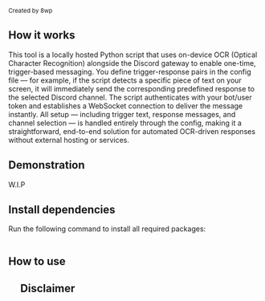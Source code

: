 <p><sub>Created by 8wp</sub></p>

<h2>How it works</h2>

<p>This tool is a locally hosted Python script that uses on-device OCR (Optical Character Recognition) alongside the Discord gateway 
to enable one-time, trigger-based messaging. You define trigger-response pairs in the config file — for example, if the script 
detects a specific piece of text on your screen, it will immediately send the corresponding predefined response to the selected 
Discord channel. The script authenticates with your bot/user token and establishes a WebSocket connection to deliver 
the message instantly. All setup — including trigger text, response messages, and channel selection — is handled entirely 
through the config, making it a straightforward, end-to-end solution for automated OCR-driven responses without external 
hosting or services.</p>

<h2>Demonstration</h2>

W.I.P

<h2>Install dependencies</h2>

Run the following command to install all required packages:

```sh

```
<h2>How to use</h2>

<ol>
 
<h2>Disclaimer</h2>

